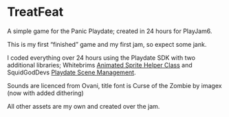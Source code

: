 # TreatFeat
A simple game for the Panic Playdate; created in 24 hours for PlayJam6.

This is my first “finished” game and my first jam, so expect some jank.

I coded everything over 24 hours using the Playdate SDK with two additional libraries; Whitebrims [Animated Sprite Helper Class](https://github.com/Whitebrim/AnimatedSprite) and SquidGodDevs [Playdate Scene Management](https://github.com/SquidGodDev/Playdate-Scene-Management).

Sounds are licenced from Ovani, title font is Curse of the Zombie by imagex (now with added dithering)

All other assets are my own and created over the jam. 
